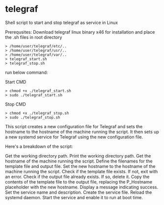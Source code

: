 # telegraf



Shell script to  start and stop telegraf as service in Linux

Prerequsites: Download telegraf linux binary x46 for installation and place the .sh files in root directory
    
    > /home/user/telegraf/etc/..
    > /home/user/telegraf/usr/..
    > /home/user/telegraf/var/..
    > telegraf_start.sh
    > telegraf_stop.sh

run below command:

Start CMD

    > chmod +x ./telegraf_start.sh
    > sudo ./telegraf_start.sh

Stop CMD

    > chmod +x ./telegraf_stop.sh
    > sudo ./telegraf_stop.sh

This script creates a new configuration file for Telegraf and sets the hostname to the hostname of the machine running the script. It then sets up a new systemd service for Telegraf using the new configuration file.

Here's a breakdown of the script:

Get the working directory path.
Print the working directory path.
Get the hostname of the machine running the script.
Define the filenames for the template file and output file.
Set the new hostname to the hostname of the machine running the script.
Check if the template file exists. If not, exit with an error.
Check if the output file already exists. If so, delete it.
Copy the contents of the template file to the output file, replacing the P_Hostname placeholder with the new hostname.
Display a message indicating success.
Set the service name and description.
Create the service file.
Reload the systemd daemon.
Start the service and enable it to run at boot time.
